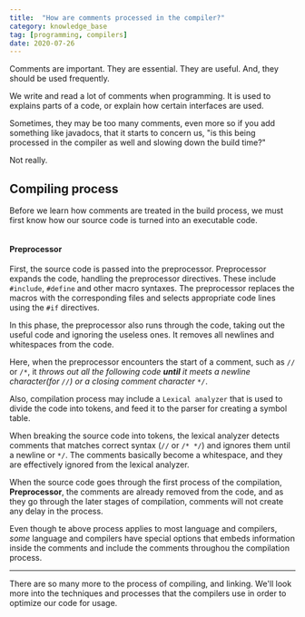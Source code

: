 ```yaml
---
title:  "How are comments processed in the compiler?"
category: knowledge_base
tag: [programming, compilers]
date: 2020-07-26
---
```


Comments are important. They are essential. They are useful. And, they should be used frequently. 

We write and read a lot of comments when programming. It is used to explains parts of a code, or explain how certain interfaces are used. 

Sometimes, they may be too many comments, even more so if you add something like javadocs, that it starts to concern us, "is this being processed in the compiler as well and slowing down the build time?" 

Not really.

## Compiling process

Before we learn how comments are treated in the build process, we must first know how our source code is turned into an executable code. 

<img src="{{ site.url }}{{ site.baseurl }}/assets/images/posts/20200726/compilation-process.png" alt="">

#### Preprocessor

First, the source code is passed into the preprocessor. Preprocessor expands the code, handling the preprocessor directives. These include `#include`, `#define` and other macro syntaxes. The preprocessor replaces the macros with the corresponding files and selects appropriate code lines using the `#if` directives. 

In this phase, the preprocessor also runs through the code, taking out the useful code and ignoring the useless ones. It removes all newlines and whitespaces from the code. 

Here, when the preprocessor encounters the start of a comment, such as `//` or `/*`, it *throws out all the following code **until** it meets a newline character(for `//`) or a closing comment character `*/`*. 

Also, compilation process may include a `Lexical analyzer` that is used to divide the code into tokens, and feed it to the parser for creating a symbol table. 

When breaking the source code into tokens, the lexical analyzer detects comments that matches correct syntax (`//` or `/* */`) and ignores them until a newline or `*/`. The comments basically become a whitespace, and they are effectively ignored from the lexical analyzer. 

When the source code goes through the first process of the compilation, **Preprocessor**, the comments are already removed from the code, and as they go through the later stages of compilation, comments will not create any delay in the process. 

Even though te above process applies to most language and compilers, *some* language and compilers have special options that embeds information inside the comments and include the comments throughou the compilation process. 

---

There are so many more to the process of compiling, and linking. We'll look more into the techniques and processes that the compilers use in order to optimize our code for usage. 